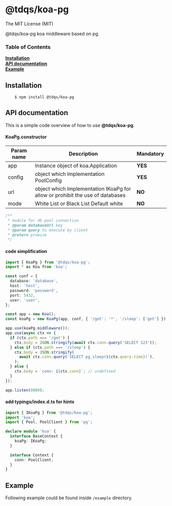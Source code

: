 # **@tdqs/koa-pg**

The MIT License (MIT)

@tdqs/koa-pg koa middleware based on pg.

### Table of Contents

**[Installation](#installation)**  
**[API documentation](#api-documentation)**  
**[Example](#example)**  

## **Installation**

```
    $ npm install @tdqs/koa-pg
```

## **API documentation**

This is a simple code overview of how to use **@tdqs/koa-pg**.

#### KoaPg.constructor

| Param name | Description                                                                   | Mandatory |
| ---------- | ----------------------------------------------------------------------------- | --------- |
| app        | Instance object of koa.Application                                            | **YES**   |
| config     | object which Implementation PoolConfig                                        | **YES**   |
| url        | object which Implementation IKoaPg for allow or prohibit the use of databases | **NO**    |
| mode       | White List or Black List Default white                                        | **NO**    |

```js
/**
 * module for db pool connection
 * @param databaseUrl key
 * @param query to execute by client
 * @return promise
 */
```

#### code simplification

```ts
import { KoaPg } from '@tdqs/koa-pg';
import * as Koa from 'koa';

const conf = {
  database: 'database',
  host: 'host',
  password: 'password',
  port: 5432,
  user: 'user',
};

const app = new Koa();
const koaPg = new KoaPg(app, conf, { '/get': '*', '/sleep': ['get'] });

app.use(koaPg.middleware());
app.use(async ctx => {
  if (ctx.path === '/get') {
    ctx.body = JSON.stringify(await ctx.conn.query('SELECT 123'));
  } else if (ctx.path === '/sleep') {
    ctx.body = JSON.stringify(
      await ctx.conn.query(`SELECT pg_sleep(${ctx.query.time})`),
    );
  } else {
    ctx.body = `conn: ${ctx.conn}`; // undefined
  }
});

app.listen(8080);
```

#### add typings/index.d.ts for hints

```ts
import { IKoaPg } from '@tdqs/koa-pg';
import 'koa';
import { Pool, PoolClient } from 'pg';

declare module 'koa' {
  interface BaseContext {
    koaPg: IKoaPg;
  }

  interface Context {
    conn: PoolClient;
  }
}
```

## **Example**

Following example could be found inside `/example` directory.